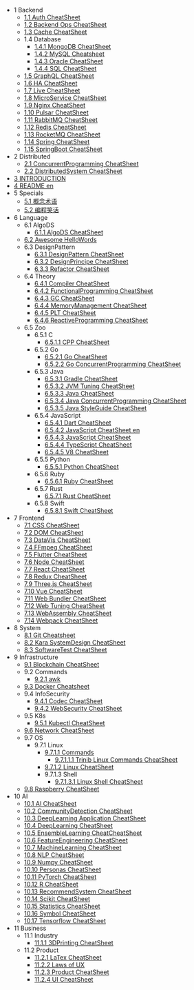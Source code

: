   - 1 Backend
    - [1.1 Auth CheatSheet](/Backend/Auth-CheatSheet.md)
    - [1.2 Backend Ops CheatSheet](/Backend/Backend-Ops-CheatSheet.md)
    - [1.3 Cache CheatSheet](/Backend/Cache-CheatSheet.md)
    - 1.4 Database
      - [1.4.1 MongoDB CheatSheet](/Backend/Database/MongoDB-CheatSheet.md)
      - [1.4.2 MySQL Cheatsheet](/Backend/Database/MySQL-Cheatsheet.md)
      - [1.4.3 Oracle CheatSheet](/Backend/Database/Oracle-CheatSheet.md)
      - [1.4.4 SQL CheatSheet](/Backend/Database/SQL-CheatSheet.md)
    - [1.5 GraphQL CheatSheet](/Backend/GraphQL-CheatSheet.md)
    - [1.6 HA CheatSheet](/Backend/HA-CheatSheet.md)
    - [1.7 Live CheatSheet](/Backend/Live-CheatSheet.md)
    - [1.8 MicroService CheatSheet](/Backend/MicroService-CheatSheet.md)
    - [1.9 Nginx CheatSheet](/Backend/Nginx-CheatSheet.md)
    - [1.10 Pulsar CheatSheet](/Backend/Pulsar-CheatSheet.md)
    - [1.11 RabbitMQ CheatSheet](/Backend/RabbitMQ-CheatSheet.md)
    - [1.12 Redis CheatSheet](/Backend/Redis-CheatSheet.md)
    - [1.13 RocketMQ CheatSheet](/Backend/RocketMQ-CheatSheet.md)
    - [1.14 Spring CheatSheet](/Backend/Spring-CheatSheet.md)
    - [1.15 SpringBoot CheatSheet](/Backend/SpringBoot-CheatSheet.md)
  - 2 Distributed
    - [2.1 ConcurrentProgramming CheatSheet](/Distributed/ConcurrentProgramming-CheatSheet.md)
    - [2.2 DistributedSystem CheatSheet](/Distributed/DistributedSystem-CheatSheet.md)
  - [3 INTRODUCTION](/INTRODUCTION.md)
  - [4 README en](/README-en.md)
  - 5 Specials
    - [5.1 概念术语](/Specials/概念术语.md)
    - [5.2 编程笑话](/Specials/编程笑话.md)
  - 6 Language
    - 6.1 AlgoDS
      - [6.1.1 AlgoDS CheatSheet](/Language/AlgoDS/AlgoDS-CheatSheet.md)
    - [6.2 Awesome HelloWords](/Language/Awesome-HelloWords.md)
    - 6.3 DesignPattern
      - [6.3.1 DesignPattern CheatSheet](/Language/DesignPattern/DesignPattern-CheatSheet.md)
      - [6.3.2 DesignPrincipe CheatSheet](/Language/DesignPattern/DesignPrincipe-CheatSheet.md)
      - [6.3.3 Refactor CheatSheet](/Language/DesignPattern/Refactor-CheatSheet.md)
    - 6.4 Theory
      - [6.4.1 Compiler CheatSheet](/Language/Theory/Compiler-CheatSheet.md)
      - [6.4.2 FunctionalProgramming CheatSheet](/Language/Theory/FunctionalProgramming-CheatSheet.md)
      - [6.4.3 GC CheatSheet](/Language/Theory/GC-CheatSheet.md)
      - [6.4.4 MemoryManagement CheatSheet](/Language/Theory/MemoryManagement-CheatSheet.md)
      - [6.4.5 PLT CheatSheet](/Language/Theory/PLT-CheatSheet.md)
      - [6.4.6 ReactiveProgramming CheatSheet](/Language/Theory/ReactiveProgramming-CheatSheet.md)
    - 6.5 Zoo
      - 6.5.1 C
        - [6.5.1.1 CPP CheatSheet](/Language/Zoo/C/CPP-CheatSheet.md)
      - 6.5.2 Go
        - [6.5.2.1 Go CheatSheet](/Language/Zoo/Go/Go-CheatSheet.md)
        - [6.5.2.2 Go ConcurrentProgramming CheatSheet](/Language/Zoo/Go/Go-ConcurrentProgramming-CheatSheet.md)
      - 6.5.3 Java
        - [6.5.3.1 Gradle CheatSheet](/Language/Zoo/Java/Gradle-CheatSheet.md)
        - [6.5.3.2 JVM Tuning CheatSheet](/Language/Zoo/Java/JVM-Tuning-CheatSheet.md)
        - [6.5.3.3 Java CheatSheet](/Language/Zoo/Java/Java-CheatSheet.md)
        - [6.5.3.4 Java ConcurrentProgramming CheatSheet](/Language/Zoo/Java/Java-ConcurrentProgramming-CheatSheet.md)
        - [6.5.3.5 Java StyleGuide CheatSheet](/Language/Zoo/Java/Java-StyleGuide-CheatSheet.md)
      - 6.5.4 JavaScript
        - [6.5.4.1 Dart CheatSheet](/Language/Zoo/JavaScript/Dart-CheatSheet.md)
        - [6.5.4.2 JavaScript CheatSheet en](/Language/Zoo/JavaScript/JavaScript-CheatSheet-en.md)
        - [6.5.4.3 JavaScript CheatSheet](/Language/Zoo/JavaScript/JavaScript-CheatSheet.md)
        - [6.5.4.4 TypeScript CheatSheet](/Language/Zoo/JavaScript/TypeScript-CheatSheet.md)
        - [6.5.4.5 V8 CheatSheet](/Language/Zoo/JavaScript/V8-CheatSheet.md)
      - 6.5.5 Python
        - [6.5.5.1 Python CheatSheet](/Language/Zoo/Python/Python-CheatSheet.md)
      - 6.5.6 Ruby
        - [6.5.6.1 Ruby CheatSheet](/Language/Zoo/Ruby/Ruby-CheatSheet.md)
      - 6.5.7 Rust
        - [6.5.7.1 Rust CheatSheet](/Language/Zoo/Rust/Rust-CheatSheet.md)
      - 6.5.8 Swift
        - [6.5.8.1 Swift CheatSheet](/Language/Zoo/Swift/Swift-CheatSheet.md)
  - 7 Frontend
    - [7.1 CSS CheatSheet](/Frontend/CSS-CheatSheet.md)
    - [7.2 DOM CheatSheet](/Frontend/DOM-CheatSheet.md)
    - [7.3 DataVis CheatSheet](/Frontend/DataVis-CheatSheet.md)
    - [7.4 FFmpeg CheatSheet](/Frontend/FFmpeg-CheatSheet.md)
    - [7.5 Flutter CheatSheet](/Frontend/Flutter-CheatSheet.md)
    - [7.6 Node CheatSheet](/Frontend/Node-CheatSheet.md)
    - [7.7 React CheatSheet](/Frontend/React-CheatSheet.md)
    - [7.8 Redux CheatSheet](/Frontend/Redux-CheatSheet.md)
    - [7.9 Three.js CheatSheet](/Frontend/Three.js-CheatSheet.md)
    - [7.10 Vue CheatSheet](/Frontend/Vue-CheatSheet.md)
    - [7.11 Web Bundler CheatSheet](/Frontend/Web-Bundler-CheatSheet.md)
    - [7.12 Web Tuning CheatSheet](/Frontend/Web-Tuning-CheatSheet.md)
    - [7.13 WebAssembly CheatSheet](/Frontend/WebAssembly-CheatSheet.md)
    - [7.14 Webpack CheatSheet](/Frontend/Webpack-CheatSheet.md)
  - 8 System
    - [8.1 Git Cheatsheet](/System/Git-Cheatsheet.md)
    - [8.2 Kara SystemDesign CheatSheet](/System/Kara-SystemDesign-CheatSheet.md)
    - [8.3 SoftwareTest CheatSheet](/System/SoftwareTest-CheatSheet.md)
  - 9 Infrastructure
    - [9.1 Blockchain CheatSheet](/Infrastructure/Blockchain-CheatSheet.md)
    - 9.2 Commands
      - [9.2.1 awk](/Infrastructure/Commands/awk.md)
    - [9.3 Docker Cheatsheet](/Infrastructure/Docker-Cheatsheet.md)
    - 9.4 InfoSecurity
      - [9.4.1 Codec CheatSheet](/Infrastructure/InfoSecurity/Codec-CheatSheet.md)
      - [9.4.2 WebSecurity CheatSheet](/Infrastructure/InfoSecurity/WebSecurity-CheatSheet.md)
    - 9.5 K8s
      - [9.5.1 Kubectl CheatSheet](/Infrastructure/K8s/Kubectl-CheatSheet.md)
    - [9.6 Network CheatSheet](/Infrastructure/Network-CheatSheet.md)
    - 9.7 OS
      - 9.7.1 Linux
        - [9.7.1.1 Commands](/Infrastructure/OS/Linux/Commands/README.md)
          - [9.7.1.1.1 Trinib Linux Commands CheatSheet](/Infrastructure/OS/Linux/Commands/Trinib-Linux-Commands-CheatSheet.md)
        - [9.7.1.2 Linux CheatSheet](/Infrastructure/OS/Linux/Linux-CheatSheet.md)
        - 9.7.1.3 Shell
          - [9.7.1.3.1 Linux Shell CheatSheet](/Infrastructure/OS/Linux/Shell/Linux-Shell-CheatSheet.md)
    - [9.8 Raspberry CheatSheet](/Infrastructure/Raspberry-CheatSheet.md)
  - 10 AI
    - [10.1 AI CheatSheet](/AI/AI-CheatSheet.md)
    - [10.2 CommunityDetection CheatSheet](/AI/CommunityDetection-CheatSheet.md)
    - [10.3 DeepLearning Application CheatSheet](/AI/DeepLearning-Application-CheatSheet.md)
    - [10.4 DeepLearning CheatSheet](/AI/DeepLearning-CheatSheet.md)
    - [10.5 EnsembleLearning CheatCheatSheet](/AI/EnsembleLearning-CheatCheatSheet.md)
    - [10.6 FeatureEngineering CheatSheet](/AI/FeatureEngineering-CheatSheet.md)
    - [10.7 MachineLearning CheatSheet](/AI/MachineLearning-CheatSheet.md)
    - [10.8 NLP CheatSheet](/AI/NLP-CheatSheet.md)
    - [10.9 Numpy CheatSheet](/AI/Numpy-CheatSheet.md)
    - [10.10 Personas CheatSheet](/AI/Personas-CheatSheet.md)
    - [10.11 PyTorch CheatSheet](/AI/PyTorch-CheatSheet.md)
    - [10.12 R CheatSheet](/AI/R-CheatSheet.md)
    - [10.13 RecommendSystem CheatSheet](/AI/RecommendSystem-CheatSheet.md)
    - [10.14 Scikit CheatSheet](/AI/Scikit-CheatSheet.md)
    - [10.15 Statistics CheatSheet](/AI/Statistics-CheatSheet.md)
    - [10.16 Symbol CheatSheet](/AI/Symbol-CheatSheet.md)
    - [10.17 Tensorflow CheatSheet](/AI/Tensorflow-CheatSheet.md)
  - 11 Business
    - 11.1 Industry
      - [11.1.1 3DPrinting CheatSheet](/Business/Industry/3DPrinting-CheatSheet.md)
    - 11.2 Product
      - [11.2.1 LaTex CheatSheet](/Business/Product/LaTex-CheatSheet.md)
      - [11.2.2 Laws of UX](/Business/Product/Laws-of-UX.md)
      - [11.2.3 Product CheatSheet](/Business/Product/Product-CheatSheet.md)
      - [11.2.4 UI CheatSheet](/Business/Product/UI-CheatSheet.md)